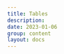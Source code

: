 ```yaml
---
title: Tables
description: 
date: 2023-01-06
group: content
layout: docs
---
```


<!-- TODO: expand -->